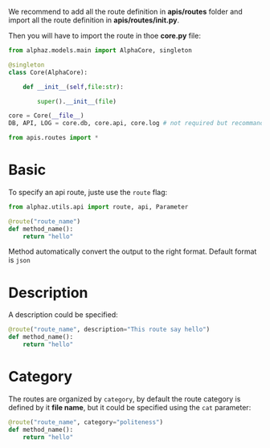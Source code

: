 We recommend to add all the route definition in **apis/routes** folder and import all the route definition in **apis/routes/__init__.py**.

Then you will have to import the route in thoe **core.py** file:

```python
from alphaz.models.main import AlphaCore, singleton

@singleton
class Core(AlphaCore):

    def __init__(self,file:str):

        super().__init__(file)

core = Core(__file__)
DB, API, LOG = core.db, core.api, core.log # not required but recommanded

from apis.routes import *
```

# Basic

To specify an api route, juste use the `route` flag:

```python
from alphaz.utils.api import route, api, Parameter

@route("route_name")
def method_name():
    return "hello"
```

Method automatically convert the output to the right format. Default format is `json`

# Description

A description could be specified:

```python
@route("route_name", description="This route say hello")
def method_name():
    return "hello"
```

# Category

The routes are organized by `category`, by default the route category is defined by it **file name**, but it could be specified using the `cat` parameter:

```python
@route("route_name", category="politeness")
def method_name():
    return "hello"
```